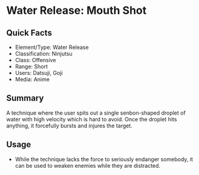# Water Release: Mouth Shot

## Quick Facts
- Element/Type: Water Release
- Classification: Ninjutsu
- Class: Offensive
- Range: Short
- Users: Datsuji, Goji
- Media: Anime

## Summary
A technique where the user spits out a single senbon-shaped droplet of water with high velocity which is hard to avoid. Once the droplet hits anything, it forcefully bursts and injures the target.

## Usage
- While the technique lacks the force to seriously endanger somebody, it can be used to weaken enemies while they are distracted.
